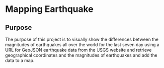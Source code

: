 # Mapping Earthquake

## Purpose

The purpose of this project is to visually show the differences between the magnitudes of earthquakes all over the world for the last seven day using a URL for GeoJSON earthquake data from the USGS website and retrieve geographical coordinates and the magnitudes of earthquakes and add the data to a map.
